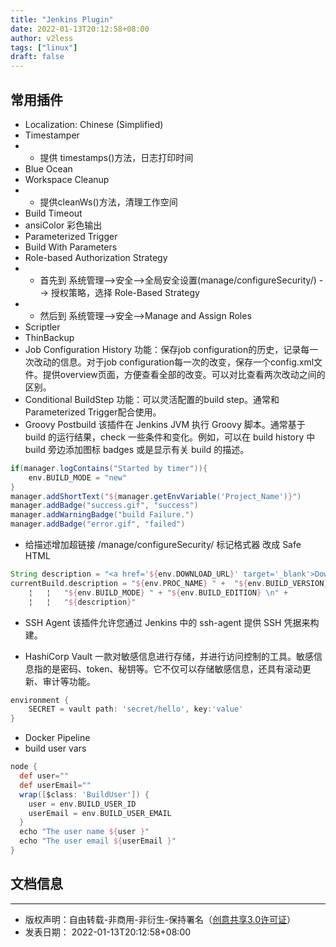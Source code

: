 ```yaml
---
title: "Jenkins Plugin"
date: 2022-01-13T20:12:58+08:00
author: v2less
tags: ["linux"]
draft: false
---
```


## 常用插件

- Localization: Chinese (Simplified)
- Timestamper
- - 提供 timestamps()方法，日志打印时间
- Blue Ocean
- Workspace Cleanup
- - 提供cleanWs()方法，清理工作空间
- Build Timeout
- ansiColor 彩色输出
- Parameterized Trigger
- Build With Parameters
- Role-based Authorization Strategy
- - 首先到 系统管理-->安全-->全局安全设置(manage/configureSecurity/) --> 授权策略，选择 Role-Based Strategy
- - 然后到 系统管理-->安全-->Manage and Assign Roles
- Scriptler
- ThinBackup
- Job Configuration History
    功能：保存job configuration的历史，记录每一次改动的信息。对于job configuration每一次的改变，保存一个config.xml文件。提供overview页面，方便查看全部的改变。可以对比查看两次改动之间的区别。
- Conditional BuildStep
    功能：可以灵活配置的build step。通常和Parameterized Trigger配合使用。
- Groovy Postbuild
该插件在 Jenkins JVM 执行 Groovy 脚本。通常基于 build 的运行结果，check 一些条件和变化。例如，可以在 build history 中 build 旁边添加图标 badges 或是显示有关 build 的描述。
```groovy
if(manager.logContains("Started by timer")){
    env.BUILD_MODE = "new"
}
manager.addShortText("${manager.getEnvVariable('Project_Name')}")
manager.addBadge("success.gif", "success")
manager.addWarningBadge("build Failure.")
manager.addBadge("error.gif", "failed")
```
- 给描述增加超链接
/manage/configureSecurity/
标记格式器 改成 Safe HTML
```groovy
String description = "<a href='${env.DOWNLOAD_URL}' target='_blank'>Download</a>"
currentBuild.description = "${env.PROC_NAME} " +  "${env.BUILD_VERSION} \n" +
    ¦   ¦   "${env.BUILD_MODE} " + "${env.BUILD_EDITION} \n" +
    ¦   ¦   "${description}"
```
- SSH Agent
该插件允许您通过 Jenkins 中的 ssh-agent 提供 SSH 凭据来构建。

- HashiCorp Vault
一款对敏感信息进行存储，并进行访问控制的工具。敏感信息指的是密码、token、秘钥等。它不仅可以存储敏感信息，还具有滚动更新、审计等功能。
```groovy
environment {
    SECRET = vault path: 'secret/hello', key:'value'
}
```
- Docker Pipeline
- build user vars
```groovy
node {
  def user=""
  def userEmail=""
  wrap([$class: 'BuildUser']) {
    user = env.BUILD_USER_ID
    userEmail = env.BUILD_USER_EMAIL
  }
  echo "The user name ${user }"
  echo "The user email ${userEmail }"
}
```


## 文档信息
---
- 版权声明：自由转载-非商用-非衍生-保持署名（[创意共享3.0许可证](https://creativecommons.org/licenses/by-nc-nd/3.0/deed.zh)）
- 发表日期： 2022-01-13T20:12:58+08:00
